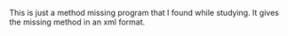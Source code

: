 This is just a method missing program that I found while studying. It gives
the missing method in an xml format.
